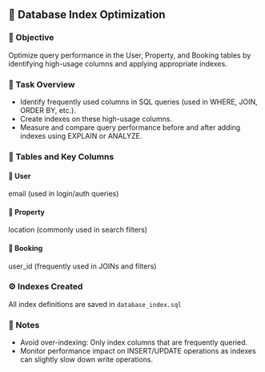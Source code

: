 ## 📌 Database Index Optimization

### 🧠 Objective

Optimize query performance in the User, Property, and Booking tables by identifying high-usage columns and applying appropriate indexes.

### 📝 Task Overview

- Identify frequently used columns in SQL queries (used in WHERE, JOIN, ORDER BY, etc.).
- Create indexes on these high-usage columns.
- Measure and compare query performance before and after adding indexes using EXPLAIN or ANALYZE.

### 🧱 Tables and Key Columns

#### 🔹 User
email (used in login/auth queries)

#### 🔹 Property
location (commonly used in search filters)

#### 🔹 Booking

user_id	(frequently used in JOINs and filters)

### ⚙️ Indexes Created

All index definitions are saved in `database_index.sql`

### 📎 Notes

- Avoid over-indexing: Only index columns that are frequently queried.
- Monitor performance impact on INSERT/UPDATE operations as indexes can slightly slow down write operations.
